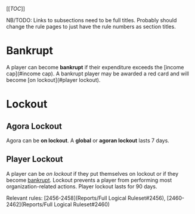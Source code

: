 [[_TOC_]]

NB/TODO: Links to subsections need to be full titles. Probably should change the rule pages to just have the rule numbers as section titles.

# Bankrupt

A player can become **bankrupt** if their expenditure exceeds the [income cap](#income cap). A bankrupt player may be awarded a red card and will become [on lockout](#player lockout).

# Lockout

## Agora Lockout

Agora can be **on lockout**. A **global** or **agoran lockout** lasts 7 days.

## Player Lockout

A player can be *on lockout* if they put themselves on lockout or if they become [bankrupt](#bankrupt). Lockout prevents a player from performing most organization-related actions. Player lockout lasts for 90 days.

Relevant rules: [2456-2458](Reports/Full Logical Ruleset#2456), [2460-2462](Reports/Full Logical Ruleset#2460)